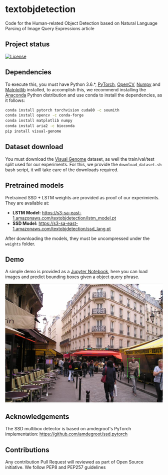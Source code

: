# textobjdetection
Code for the Human-related Object Detection based on Natural Language Parsing of Image
Query Expressions article

## Project status
[![License](https://img.shields.io/badge/license-MIT-blue.svg)](./LICENSE)

## Dependencies

To execute this, you must have Python 3.6.*, [PyTorch](http://pytorch.org/), [OpenCV](http://opencv.org/), [Numpy](http://www.numpy.org/) and [Matplotlib](https://matplotlib.org/) installed, to accomplish this, we recommend installing the [Anaconda](https://www.continuum.io/downloads) Python distribution and use conda to install the dependencies, as it follows:

```bash
conda install pytorch torchvision cuda80 -c soumith
conda install opencv -c conda-forge
conda install matplotlib numpy
conda install aria2 -c bioconda
pip install visual-genome
```

## Dataset download
You must download the [Visual Genome](http://visualgenome.org/api/v0/api_home.html) dataset, as well the train/val/test split used for our experiments. For this, we provide the ``download_dataset.sh`` bash script, it will take care of the downloads required.

## Pretrained models
Pretrained SSD + LSTM weights are provided as proof of our experimients. They are available at:

* **LSTM Model:** https://s3-sa-east-1.amazonaws.com/textobjdetection/lstm_model.pt
* **SSD Model:** https://s3-sa-east-1.amazonaws.com/textobjdetection/ssd_lang.pt

After downloading the models, they must be uncompressed under the ``weights`` folder.

## Demo
A simple demo is provided as a [Jupyter Notebook](Demo.ipynb), here you can load images and predict bounding boxes given a object query phrase.

![alt tag](./demo/demo2.png)

## Acknowledgements
The SSD multibox detector is based on amdegroot's PyTorch implementation: https://github.com/amdegroot/ssd.pytorch

## Contributions
Any contribution Pull Request will reviewed as part of Open Source initiative. We follow PEP8 and PEP257 guidelines
